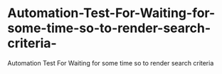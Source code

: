 # Automation-Test-For-Waiting-for-some-time-so-to-render-search-criteria-
Automation Test For Waiting for some time so to render search criteria  
